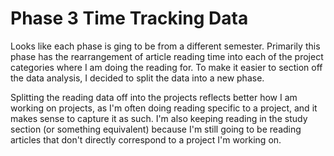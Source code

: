 # Phase 3 Time Tracking Data

Looks like each phase is ging to be from a different semester. Primarily this phase has the rearrangement of article reading time into each of the project categories where I am doing the reading for. To make it easier to section off the data analysis, I decided to split the data into a new phase. 

Splitting the reading data off into the projects reflects better how I am working on projects, as I'm often doing reading specific to a project, and it makes sense to capture it as such. I'm also keeping reading in the study section (or something equivalent) because I'm still going to be reading articles that don't directly correspond to a project I'm working on.

